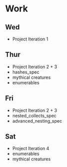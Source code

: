 # Work
  ## Wed
  - Project Iteration 1
 
  ## Thur
  - Project Iteration 2 + 3
  - hashes_spec
  - mythical creatures
  - enumerables
 
  ## Fri
  - Project Iteration 2 + 3
  - nested_collects_spec
  - advanced_nesting_spec
 
  ## Sat
  - Project Iteration 4
  - enumerables
  - mythical creatures
